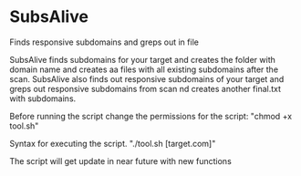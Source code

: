 # SubsAlive
Finds responsive subdomains and greps out in file

SubsAlive finds subdomains for your target and creates the folder with domain name and creates aa files with all existing subdomains after the scan.
SubsAlive also finds out responsive subdomains of your target and greps out responsive subdomains from scan nd creates another final.txt with subdomains.

Before running the script change the permissions for the script:
"chmod +x tool.sh"

Syntax for executing the script.
"./tool.sh [target.com]"

The script will get update in near future with new functions
